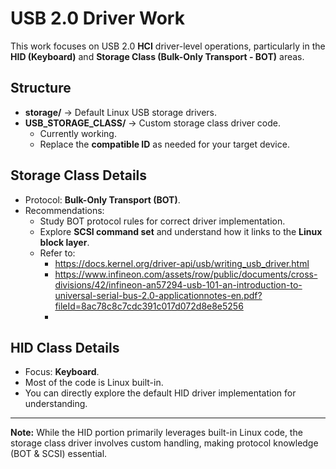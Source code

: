 # USB 2.0 Driver Work

This work focuses on USB 2.0 **HCI** driver-level operations, particularly in the **HID (Keyboard)** and **Storage Class (Bulk-Only Transport - BOT)** areas.

## Structure
- **storage/** → Default Linux USB storage drivers.
- **USB_STORAGE_CLASS/** → Custom storage class driver code.  
  - Currently working.  
  - Replace the **compatible ID** as needed for your target device.

## Storage Class Details
- Protocol: **Bulk-Only Transport (BOT)**.
- Recommendations:
  - Study BOT protocol rules for correct driver implementation.
  - Explore **SCSI command set** and understand how it links to the **Linux block layer**.
  - Refer to:
    - https://docs.kernel.org/driver-api/usb/writing_usb_driver.html
    - https://www.infineon.com/assets/row/public/documents/cross-divisions/42/infineon-an57294-usb-101-an-introduction-to-universal-serial-bus-2.0-applicationnotes-en.pdf?fileId=8ac78c8c7cdc391c017d072d8e8e5256
    - 

## HID Class Details
- Focus: **Keyboard**.
- Most of the code is Linux built-in.
- You can directly explore the default HID driver implementation for understanding.

---
**Note:** While the HID portion primarily leverages built-in Linux code, the storage class driver involves custom handling, making protocol knowledge (BOT & SCSI) essential.

